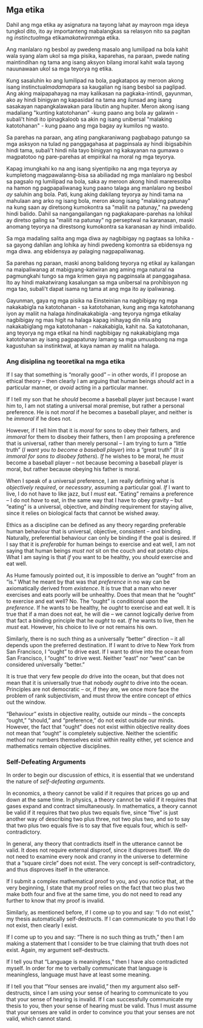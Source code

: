 ## Mga etika

Dahil ang mga etika ay asignatura na tayong lahat ay mayroon mga ideya tungkol dito, ito ay importanteng mabalangkas sa relasyon nito sa pagitan ng *instinctual*mga etika*makatwiran*mga etika.

Ang manlalaro ng besbol ay pwedeng masalo ang lumilipad na bola kahit wala syang alam ukol sa mga pisika, kaparehas, na paraan, pwede nating maintindihan ng tama ang isang aksyon bilang imoral kahit wala tayong nauunawaan ukol sa mga teyorya ng etika.

Kung sasaluhin ko ang lumilipad na bola, pagkatapos ay meroon akong isang instinctual*madama*para sa kaugalian ng isang besbol sa paglipad. Ang aking maipapahayag na may kalikasan na pagkaka-intindi, gayunman, ako ay hindi binigyan ng kapasidad na tama ang ilunsad ang isang sasakayan napangkalawakan para libutin ang hupiter. Meron akong isang madaliang "kunting katotohanan" -kung paano ang bola ay galawin - subali't hindi ito ipinagkaloob sa akin ng isang unibersal "malaking katotohanan" - kung paano ang mga bagay ay kumilos ng wasto.

Sa parehas na paraan, ang ating pangkaraniwang pagbabago patungo sa mga asksyon na tulad ng panggagahasa at pagpinsala ay hindi ibigsabihin hindi tama, subali't hindi nila tayo binigyan ng kakayanan na gumawa o magpatotoo ng pare-parehas at empirikal na moral ng mga teyorya.

Kapag imungkahi ko na ang isang siyentipiko na ang mga teyorya ay kumpletong magpawalanng-bisa sa abiliadad ng mga manlalaro ng besbol sa pagsalo ng lumilipad na bola, saka ay meroon akong hindi mareresolba na hamon ng pagpapaliwanag kung paano talaga ang manlalaro ng besbol *ay* saluhin ang bola. Pati, kung aking dakilang teyorya ay hindi tama na mahulaan ang arko ng isang bola, meron akong isang "malaking patunay" na kung saan ay diretsong kumokontra sa "maliit na patunay," na pwedeng hindi balido. Dahil sa nangangailangan ng pagkakapare-parehas na lohikal ay diretso galing sa "maliit na patunay" ng perseptwal na karanasan, maski anomang teyorya na direstsong kumokontra sa karanasan ay hindi imbalido.

Sa mga madaling salita ang mga diwa ay nagbibigay ng pagtaas sa lohika - sa gayong dahilan ang lohika ay hindi pwedeng komontra sa ebidensya ng mga diwa. ang ebidensya ay palaging nagpapaliwanag.

Sa parehas ng paraan, maski anong balidong teyorya ng etikal ay kailangan na maipaliwanag at mabigyang-katwiran ang aming mga natural na pagmungkahi tungo sa mga krimen gaya ng pagpinsala at panggagahasa. Ito ay hindi makatwirang kasalungan sa mga unibersal na prohibisyon ng mga tao, subali't dapat isama ng tama at ang mga ito ay ipaliwanag.

Gayunman, gaya ng mga pisika na Einsteinian na nagbibigay ng mga nakakabigla na katotohanan - sa katotohanan, kung ang mga katotohanang iyon ay maliit na halaga *hindi*nakakabigla -ang teyorya ngmga etikalay nagbibigay ng mas higit na halaga kapag inihayag din nila ang nakakabiglang mga katotohanan - nakakabigla, kahit na. Sa katotohanan, ang teyorya ng mga etikal na hindi nagbibigay ng nakakabiglang mga katotohanan ay isang pagpapatunay lamang sa mga umuusbong na mga kagustuhan sa instinktwal, at kaya naman ay maliit na halaga.

### Ang disiplina ng teoretikal na mga etika

If I say that something is “morally good” – in other words, if I propose an ethical theory – then clearly I am arguing that human beings *should* act in a particular manner, or *avoid* acting in a particular manner.

If I tell my son that he *should* become a baseball player just because I want him to, I am not stating a universal moral premise, but rather a personal preference. He is not *moral* if he becomes a baseball player, and neither is he *immoral* if he does not.

However, if I tell him that it is *moral* for sons to obey their fathers, and *immoral* for them to disobey their fathers, then I am proposing a preference that is universal, rather than merely personal – I am trying to turn a “little truth” (*I want you to become a baseball player*) into a “great truth” (*It is immoral for sons to disobey fathers*). *If* he wishes to be moral, he *must* become a baseball player – not because becoming a baseball player is moral, but rather because obeying his father is moral.

When I speak of a universal preference, I am really defining what is *objectively required*, or *necessary*, assuming a particular goal. *If* I want to live, I do not have to like jazz, but I *must* eat. “Eating” remains a preference – I do not *have* to eat, in the same way that I have to obey gravity – but “eating” is a universal, objective, and *binding* requirement for staying alive, since it relies on biological facts that cannot be wished away.

Ethics as a discipline can be defined as any theory regarding preferable human behaviour that is universal, objective, consistent – and binding. Naturally, preferential behaviour can only be binding if the goal is desired. If I say that it is *preferable* for human beings to exercise and eat well, I am not saying that human beings *must not* sit on the couch and eat potato chips. What I am saying is that *if* you want to be healthy, you *should* exercise and eat well.

As Hume famously pointed out, it is impossible to derive an “ought” from an “is.” What he meant by that was that *preference* in no way can be axiomatically derived from *existence*. It is true that a man who never exercises and eats poorly will be unhealthy. Does that mean that he “ought” to exercise and eat well? No. The “ought” is conditional upon the *preference*. If he wants to be healthy, he *ought* to exercise and eat well. It is true that if a man does not eat, he will die – we cannot logically derive from that fact a binding principle that he *ought* to eat. *If* he wants to live, then he *must* eat. However, his choice to live or not remains his own.

Similarly, there is no such thing as a universally “better” direction – it all depends upon the preferred destination. If I want to drive to New York from San Francisco, I “ought” to drive east. If I want to drive into the ocean from San Francisco, I “ought” to drive west. Neither “east” nor “west” can be considered universally “better.”

It is true that very few people *do* drive into the ocean, but that does not mean that it is universally true that nobody *ought* to drive into the ocean. Principles are not democratic – or, if they are, we once more face the problem of rank subjectivism, and must throw the entire concept of ethics out the window.

“Behaviour” exists in objective reality, outside our minds – the concepts “ought,” “should,” and “preference,” do not exist outside our minds. However, the fact that “ought” does not exist within objective reality does not mean that “ought” is completely subjective. Neither the scientific method nor numbers themselves exist within reality either, yet science and mathematics remain objective disciplines.

### Self-Defeating Arguments

In order to begin our discussion of ethics, it is essential that we understand the nature of *self-defeating arguments*.

In economics, a theory cannot be valid if it requires that prices go up and down at the same time. In physics, a theory cannot be valid if it requires that gases expand and contract simultaneously. In mathematics, a theory cannot be valid if it requires that two plus two equals five, since “five” is just another way of describing two plus three, not two plus two, and so to say that two plus two equals five is to say that five equals four, which is self-contradictory.

In general, any theory that contradicts itself in the utterance cannot be valid. It does not require external disproof, since it disproves itself. We do not need to examine every nook and cranny in the universe to determine that a “square circle” does not exist. The very concept is self-contradictory, and thus disproves itself in the utterance.

If I submit a complex mathematical proof to you, and you notice that, at the very beginning, I state that my proof relies on the fact that two plus two make both four and five at the same time, you do not need to read any further to know that my proof is invalid.

Similarly, as mentioned before, if I come up to you and say: “I do not exist,” my thesis automatically self-destructs. If I can communicate to you that I do not exist, then clearly I exist.

If I come up to you and say: “There is no such thing as truth,” then I am making a statement that I consider to be true claiming that truth does not exist. Again, my argument self-destructs.

If I tell you that “Language is meaningless,” then I have also contradicted myself. In order for me to verbally communicate that language is meaningless, language must have at least some meaning.

If I tell you that “Your senses are invalid,” then my argument also self-destructs, since I am using your sense of hearing to communicate to you that your sense of hearing is invalid. If I can successfully communicate my thesis to you, then your sense of hearing must be valid. Thus I must assume that your senses are valid in order to convince you that your senses are not valid, which cannot stand.